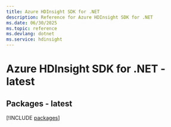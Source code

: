```yaml
---
title: Azure HDInsight SDK for .NET
description: Reference for Azure HDInsight SDK for .NET
ms.date: 06/30/2025
ms.topic: reference
ms.devlang: dotnet
ms.service: hdinsight
---
```

# Azure HDInsight SDK for .NET - latest
## Packages - latest
[!INCLUDE [packages](hdinsight-index.md)]